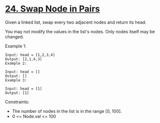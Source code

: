 # [24. Swap Node in Pairs](https://leetcode.com/problems/swap-nodes-in-pairs/)

Given a linked list, swap every two adjacent nodes and return its head.

You may not modify the values in the list's nodes. Only nodes itself may be changed.

Example 1:

```Text
Input: head = [1,2,3,4]
Output: [2,1,4,3]
Example 2:

Input: head = []
Output: []
Example 3:

Input: head = [1]
Output: [1]
```

Constraints:

- The number of nodes in the list is in the range [0, 100].
- 0 <= Node.val <= 100
